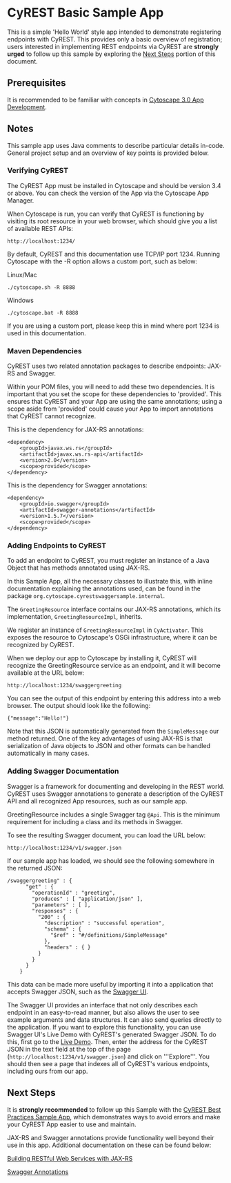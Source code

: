 # CyREST Basic Sample App

This is a simple 'Hello World' style app intended to demonstrate registering endpoints with CyREST. This provides only a basic overview of registration; users interested in implementing REST endpoints via CyREST are **strongly urged** to follow up this sample by exploring the [Next Steps](#next-steps) portion of this document.

## Prerequisites

It is recommended to be familiar with concepts in [Cytoscape 3.0 App Development](http://wiki.cytoscape.org/Cytoscape_3/AppDeveloper).

## Notes

This sample app uses Java comments to describe particular details in-code. General project setup and an overview of key points is provided below.

### Verifying CyREST

The CyREST App must be installed in Cytoscape and should be version 3.4 or above. You can check the version of the App via the Cytoscape App Manager.

When Cytoscape is run, you can verify that CyREST is functioning by visiting its root resource in your web browser, which should give you a list of available REST APIs:

```
http://localhost:1234/
```

By default, CyREST and this documentation use TCP/IP port 1234. Running Cytoscape with the \-R option allows a custom port, such as below:

Linux/Mac
```
./cytoscape.sh -R 8888
```
Windows

```
./cytoscape.bat -R 8888
```

If you are using a custom port, please keep this in mind where port 1234 is used in this documentation.

### Maven Dependencies

CyREST uses two related annotation packages to describe endpoints: JAX-RS and Swagger.

Within your POM files, you will need to add these two dependencies. It is important that you set the scope for these dependencies to 'provided'. This ensures that CyREST and your App are using the same annotations; using a scope aside from 'provided' could cause your App to import annotations that CyREST cannot recognize.

This is the dependency for JAX-RS annotations:
```
<dependency>
	<groupId>javax.ws.rs</groupId>
	<artifactId>javax.ws.rs-api</artifactId>
	<version>2.0</version>
	<scope>provided</scope>
</dependency>
```

This is the dependency for Swagger annotations:

```
<dependency>
	<groupId>io.swagger</groupId>
	<artifactId>swagger-annotations</artifactId>
	<version>1.5.7</version>
	<scope>provided</scope>
</dependency>
```

### Adding Endpoints to CyREST

To add an endpoint to CyREST, you must register an instance of a Java Object that has methods annotated using JAX-RS.

In this Sample App, all the necessary classes to illustrate this, with inline documentation explaining the annotations used, can be found in the package ```org.cytoscape.cyrestswaggersample.internal```.

The ```GreetingResource``` interface contains our JAX-RS annotations, which its implementation, ```GreetingResourceImpl```, inherits.

We register an instance of ```GreetingResourceImpl``` in ```CyActivator```. This exposes the resource to Cytoscape's OSGi infrastructure, where it can be recognized by CyREST.

When we deploy our app to Cytoscape by installing it, CyREST will recognize the GreetingResource service as an endpoint, and it will become available at the URL below:

```
http://localhost:1234/swaggergreeting
```

You can see the output of this endpoint by entering this address into a web browser. The output should look like the following:

```
{"message":"Hello!"}
```

Note that this JSON is automatically generated from the ```SimpleMessage``` our method returned. One of the key advantages of using JAX-RS is that serialization of Java objects to JSON and other formats can be handled automatically in many cases.

### Adding Swagger Documentation

Swagger is a framework for documenting and developing in the REST world. CyREST uses Swagger annotations to generate a description of the CyREST API and all recognized App resources, such as our sample app.

GreetingResource includes a single Swagger tag ```@Api```. This is the minimum requirement for including a class and its methods in Swagger.

To see the resulting Swagger document, you can load the URL below:

```
http://localhost:1234/v1/swagger.json
```

If our sample app has loaded, we should see the following somewhere in the returned JSON:

```
/swaggergreeting" : {
      "get" : {
        "operationId" : "greeting",
        "produces" : [ "application/json" ],
        "parameters" : [ ],
        "responses" : {
          "200" : {
            "description" : "successful operation",
            "schema" : {
              "$ref" : "#/definitions/SimpleMessage"
            },
            "headers" : { }
          }
        }
      }
    }
```

This data can be made more useful by importing it into a application that accepts Swagger JSON, such as the [Swagger UI](http://swagger.io/swagger-ui/).

The Swagger UI provides an interface that not only describes each endpoint in an easy-to-read manner, but also allows the user to see example arguments and data structures. It can also send queries directly to the application. If you want to explore this functionality, you can use Swagger UI's Live Demo with CyREST's generated Swagger JSON. To do this, first go to the [Live Demo](http://petstore.swagger.io/). Then, enter the address for the CyREST JSON in the text field at the top of the page (```http://localhost:1234/v1/swagger.json```) and click on '''Explore'''. You should then see a page that indexes all of CyREST's various endpoints, including ours from our app.

## Next Steps

It is **strongly recommended** to follow up this Sample with the [CyREST Best Practices Sample App](https://github.com/cytoscape/cytoscape-automation/tree/master/for-app-developers/cy-automation-cy-rest-best-practices-sample), which demonstrates ways to avoid errors and make your CyREST App easier to use and maintain.

JAX-RS and Swagger annotations provide functionality well beyond their use in this app. Additional documentation on these can be found below:

[Building RESTful Web Services with JAX-RS](https://docs.oracle.com/javaee/7/tutorial/jaxrs.htm#GIEPU)

[Swagger Annotations](https://github.com/swagger-api/swagger-core/wiki/Annotations-1.5.X)
